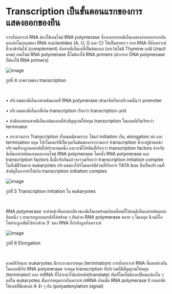 # Transcription เป็นขั้นตอนแรกของการแสดงออกของยีน

การสังเคราะห์ RNA ต้องใช้เอนไซม์ RNA polymerase ซึ่งจะแยกสายดีเอ็นเอสองสายออกจากกันและต่อโมเลกุลของ RNA nucleotides (A, U, G และ C) ให้เป็นสายยาว สาย RNA ที่สังเคราะห์นี้จะเข้ากันได้ (complement) กับสายดีเอ็นเอที่เป็นต้นแบบ (ยกเว้นไม่มี Thymine แต่มี Uracil แทน) เอนไซม์ RNA polymerase นี้ไม่ต้องใช้ RNA primers (ต่างจาก DNA polymerase ที่ต้องใช้ RNA primers)


![image](https://github.com/mdetcharoen/etc/assets/70691598/4ea9e7c4-910a-4ffd-ac8f-d4f8a32c8788)

รูปที่ 4 ภาพรวมของ transcription

</br>

•	บริเวณของดีเอ็นเอสายต้นแบบที่ RNA polymerase เข้ามาจับเรียกบริเวณนั้นว่า promoter 

•	บริเวณของดีเอ็นเอที่เกิด transcription เรียกว่า transcription unit

•	ลำดับเบสบนสายดีเอ็นเอต้นแบบที่ส่งสัญญาณให้หยุด transcription ในแบคทีเรียเรียกว่า terminator

•	กระบวนการ Transcription ทั้งหมดมีสามระยะ ได้แก่ initiation เริ่ม, elongation ต่อ และ termination หยุด
โปรโมเตอร์ที่เป็นจุดเริ่มต้นของกระบวนการ transcription นี้จะอยู่ด้านหน้าบริเวณที่จะถูกถอดรหัสไปประมาณหนึ่ง และจะมีโปรตีนที่เรียกว่า transcription factors ช่วยจับดีเอ็นเอสายต้นแบบและเอนไซม์ RNA polymerase โดยทั้ง RNA polymerase และ transcription factors นี้เมื่อจับกันแล้วจะรวมเรียกว่า transcription initiation complex
ในสิ่งมีชีวิตพวก eukaryotes บริเวณของโปรโมเตอร์มีส่วนที่เรียกว่า TATA box ซึ่งเป็นบริเวณที่สำคัญในการทำให้เกิด transcription initiation complex

![image](https://github.com/mdetcharoen/etc/assets/70691598/e4510c01-6ed5-4de9-b8cb-fbeb7e1a1fe3)

รูปที่ 5 Transcription initiation ใน eukaryotes

</br>

RNA polymerase จะทำหน้าที่คลายเกลียวของดีเอ็นเอพร้อมกับเคลื่อนที่ไปบนดีเอ็นเอสายต้นแบบ ยีนหนึ่ง ๆ สามารถถูกถอดรหัสได้พร้อม ๆ กันด้วย RNA polymerase หลาย ๆ โมเลกุล นิวคลีโอไทด์จะถูกเพิ่มไปทางด้าน 3' ของ RNA ที่กำลังถูกสังเคราะห์

 ![image](https://github.com/mdetcharoen/etc/assets/70691598/1464a19f-0745-4b10-8f3e-fdbebea28948)

รูปที่ 6 Elongation

</br>

แบคทีเรียและ eukaryotes มีกระบวนการหยุด (termination) การสังเคราะห์ RNA ที่แตกต่างกัน ในแบคทีเรีย RNA polymerase จะหยุด transcription ที่บริเวณที่มีสัญญาณให้หยุด (terminator) และ mRNA ที่ได้จะนำไปแปลรหัส(translate) ทันทีโดยไม่ต้องเปลี่ยนแปลงใด ๆ แต่ใน eukaryotes นั้นการหยุดการสังเคราะห์ mRNA เกิดเมื่อ RNA polymerase II ถอดรหัสให้เบสที่มีแต่เบส A ซ้ำ ๆ กัน (polyadenylation signal) 
